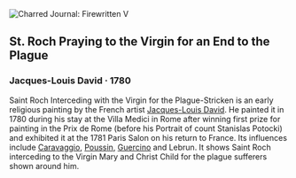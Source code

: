 <div class="artwork-of-the-day">
  <div class="container">
    <div class="img-wrapper">
      <img
        src="https://uploads5.wikiart.org/images/jacques-louis-david/st-roch-praying-to-the-virgin-for-an-end-to-the-plague-1780.jpg!Large.jpg"
        alt="Charred Journal: Firewritten V" />
    </div>
    <div class="artwork-detail">
      <div class="artwork-origin"> 
        <h2 class="artwork-name">St. Roch Praying to the Virgin for an End to the Plague</h2>
        <h3 class="artist">
          Jacques-Louis David
                    ·  1780
        </h3>
      </div>
      <p class="description">
        <span class="artwork-description-text ng-binding" ng-bind-html="viewModel.ArtworkOfTheDay.Description | unsafe">Saint Roch Interceding with the Virgin for the Plague-Stricken is an early religious painting by the French artist <a target="_blank" href="/en/jacques-louis-david">Jacques-Louis David</a>. He painted it in 1780 during his stay at the Villa Medici in Rome after winning first prize for painting in the Prix de Rome (before his Portrait of count Stanislas Potocki) and exhibited it at the 1781 Paris Salon on his return to France. Its influences include <a target="_blank" href="/en/caravaggio">Caravaggio</a>, <a target="_blank" href="/en/nicolas-poussin">Poussin</a>, <a target="_blank" href="/en/guercino">Guercino</a> and Lebrun. It shows Saint Roch interceding to the Virgin Mary and Christ Child for the plague sufferers shown around him.</span>
                        <div class="text-shadow-container" ng-show="showShadow" style=""></div>
      </p>
    </div>
  </div>

</div>
